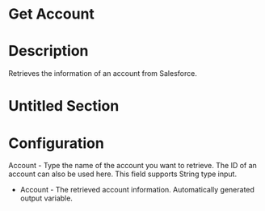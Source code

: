 ﻿# Get Account

# Description

Retrieves the information of an account from Salesforce.

# Untitled Section

# Configuration

Account - Type the
                        name of the account you want to retrieve. The ID of an account can also be
                        used here. This field supports String type input.





* Account - The retrieved account information. Automatically generated output variable.
